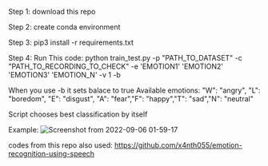 Step 1: download this repo

Step 2: create conda environment

Step 3: pip3 install -r requirements.txt

Step 4: Run This code: python train_test.py -p "PATH_TO_DATASET" -c "PATH_TO_RECORDING_TO_CHECK" -e 'EMOTION1' 'EMOTION2' 'EMOTION3' 'EMOTION_N' -v 1 -b

When you use -b it sets balace to true
Available emotions:
       "W": "angry", "L": "boredom", "E": "disgust", "A": "fear","F": "happy","T": "sad","N": "neutral"

Script chooses best classification by itself

Example: ![Screenshot from 2022-09-06 01-59-17](https://user-images.githubusercontent.com/62353546/188519159-94fb203b-e703-4d87-b513-a77d55622dcd.png)



codes from this repo also used: https://github.com/x4nth055/emotion-recognition-using-speech
